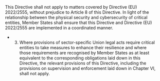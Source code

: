 This Directive shall not apply to matters covered by Directive (EU) 2022/2555, without prejudice to Article 8 of this Directive. In light of the relationship between the physical security and cybersecurity of critical entities, Member States shall ensure that this Directive and Directive (EU) 2022/2555 are implemented in a coordinated manner.
- 3. Where  provisions  of  sector-specific  Union  legal  acts  require  critical  entities  to  take  measures  to  enhance  their resilience  and  where  those  requirements  are  recognised  by  Member  States  as  at  least  equivalent  to  the  corresponding obligations laid  down in this  Directive,  the relevant  provisions  of  this  Directive,  including  the  provisions  on  supervision and enforcement laid down in Chapter VI, shall not apply.
